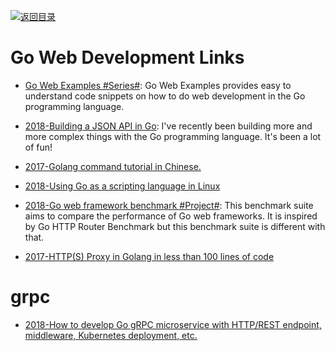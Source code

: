 [![返回目录](https://user-images.githubusercontent.com/5803001/38079637-ff0abcf0-3371-11e8-9b76-ad651620afc7.jpg)](https://github.com/wxyyxc1992/Awesome-Lists)

# Go Web Development Links

- [Go Web Examples #Series#](https://gowebexamples.github.io/): Go Web Examples provides easy to understand code snippets on how to do web development in the Go programming language.

- [2018-Building a JSON API in Go](https://parg.co/U1h): I've recently been building more and more complex things with the Go programming language. It's been a lot of fun!

- [2017-Golang command tutorial in Chinese.](https://github.com/hyper0x/go_command_tutorial)

- [2018-Using Go as a scripting language in Linux](https://blog.cloudflare.com/using-go-as-a-scripting-language-in-linux/)

- [2018-Go web framework benchmark #Project#](https://github.com/smallnest/go-web-framework-benchmark): This benchmark suite aims to compare the performance of Go web frameworks. It is inspired by Go HTTP Router Benchmark but this benchmark suite is different with that.

- [2017-HTTP(S) Proxy in Golang in less than 100 lines of code](https://medium.com/@mlowicki/http-s-proxy-in-golang-in-less-than-100-lines-of-code-6a51c2f2c38c)

# grpc

- [2018-How to develop Go gRPC microservice with HTTP/REST endpoint, middleware, Kubernetes deployment, etc.](https://medium.com/@amsokol.com/tutorial-how-to-develop-go-grpc-microservice-with-http-rest-endpoint-middleware-kubernetes-daebb36a97e9)
